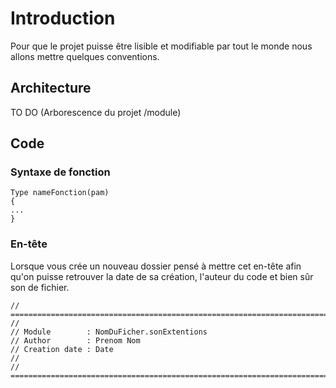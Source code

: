 # Introduction

Pour que le projet puisse être lisible et modifiable par tout le monde nous allons mettre quelques conventions.

## Architecture

TO DO (Arborescence du projet /module)

## Code

### Syntaxe de fonction

    Type nameFonction(pam)
    {
    ...
    }

### En-tête 

Lorsque vous crée un nouveau dossier pensé à mettre cet en-tête afin qu'on puisse retrouver la date de sa création, l'auteur du code et bien sûr son de fichier.

    // ========================================================================
    //
    // Module        : NomDuFicher.sonExtentions
    // Author        : Prenom Nom
    // Creation date : Date
    //
    // ========================================================================
